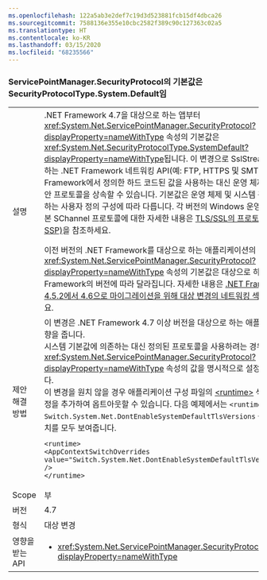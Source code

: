 ```yaml
---
ms.openlocfilehash: 122a5ab3e2def7c19d3d523881fcb15df4dbca26
ms.sourcegitcommit: 7588136e355e10cbc2582f389c90c127363c02a5
ms.translationtype: HT
ms.contentlocale: ko-KR
ms.lasthandoff: 03/15/2020
ms.locfileid: "68235566"
---
```

### <a name="default-value-of-servicepointmanagersecurityprotocol-is-securityprotocoltypesystemdefault"></a>ServicePointManager.SecurityProtocol의 기본값은 SecurityProtocolType.System.Default임

|   |   |
|---|---|
|설명|.NET Framework 4.7을 대상으로 하는 앱부터 <xref:System.Net.ServicePointManager.SecurityProtocol?displayProperty=nameWithType> 속성의 기본값은 <xref:System.Net.SecurityProtocolType.SystemDefault?displayProperty=nameWithType>됩니다. 이 변경으로 SslStream을 기반으로 하는 .NET Framework 네트워킹 API(예: FTP, HTTPS 및 SMTP)가 .NET Framework에서 정의한 하드 코드된 값을 사용하는 대신 운영 체제에서 기본 보안 프로토콜을 상속할 수 있습니다. 기본값은 운영 체제 및 시스템 관리자가 수행하는 사용자 정의 구성에 따라 다릅니다. 각 버전의 Windows 운영 체제에서 기본 SChannel 프로토콜에 대한 자세한 내용은 [TLS/SSL의 프로토콜(Schannel SSP)](https://docs.microsoft.com/windows/desktop/SecAuthN/protocols-in-tls-ssl--schannel-ssp-)을 참조하세요.</p>이전 버전의 .NET Framework를 대상으로 하는 애플리케이션의 경우 <xref:System.Net.ServicePointManager.SecurityProtocol?displayProperty=nameWithType> 속성의 기본값은 대상으로 하는 .NET Framework의 버전에 따라 달라집니다. 자세한 내용은 [.NET Framework 4.5.2에서 4.6으로 마이그레이션을 위해 대상 변경의 네트워킹 섹션](~/docs/framework/migration-guide/retargeting/4.5.2-4.6.md#networking)을 참조하세요.|
|제안 해결 방법|이 변경은 .NET Framework 4.7 이상 버전을 대상으로 하는 애플리케이션에 영향을 줍니다. <br>시스템 기본값에 의존하는 대신 정의된 프로토콜을 사용하려는 경우 <xref:System.Net.ServicePointManager.SecurityProtocol?displayProperty=nameWithType> 속성의 값을 명시적으로 설정할 수 있습니다.<br>이 변경을 원치 않을 경우 애플리케이션 구성 파일의 [\<runtime>](~/docs/framework/configure-apps/file-schema/runtime/runtime-element.md) 섹션에 구성 설정을 추가하여 옵트아웃할 수 있습니다. 다음 예제에서는 <code>&lt;runtime&gt;</code> 섹션 및 <code>Switch.System.Net.DontEnableSystemDefaultTlsVersions</code> 옵트아웃 스위치를 모두 보여줍니다.<pre><code class="lang-xml">&lt;runtime&gt;&#13;&#10;&lt;AppContextSwitchOverrides value=&quot;Switch.System.Net.DontEnableSystemDefaultTlsVersions=true&quot; /&gt;&#13;&#10;&lt;/runtime&gt;&#13;&#10;</code></pre>|
|Scope|부|
|버전|4.7|
|형식|대상 변경|
|영향을 받는 API|<ul><li><xref:System.Net.ServicePointManager.SecurityProtocol?displayProperty=nameWithType></li></ul>|
